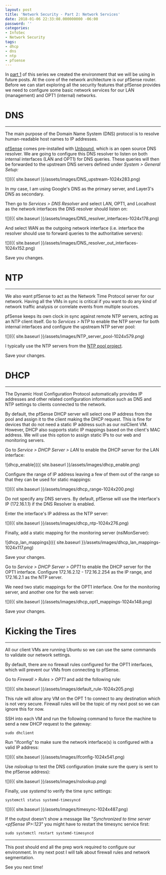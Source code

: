 ```yaml
---
layout: post
title: 'Network Security - Part 2: Network Services'
date: 2018-01-06 22:33:08.000000000 -06:00
password: ''
categories:
- InfoSec
- Network Security
tags:
- dhcp
- dns
- ntp
- pfsense
---
```

In [part 1](http://guillermo-roman.com/network-security-part-1-setting-up-your-environment/) of this series we created the environment that we will be using in future posts. At the core of the network architecture is our pfSense router. Before we can start exploring all the security features that pfSense provides we need to configure some basic network services for our LAN (management) and OPT1 (internal) networks.

<!--more-->

# DNS

* * *

The main purpose of the Domain Name System (DNS) protocol is to resolve human-readable host names to IP addresses.&nbsp;

[pfSense](https://doc.pfsense.org/index.php/Unbound_DNS_Resolver) comes pre-installed with [Unbound](https://unbound.net/), which is an open source DNS resolver. We are going to configure this DNS resolver to listen on both internal interfaces (LAN and OPT1) for DNS queries. These queries will then be forwarded to the upstream DNS servers defined under&nbsp;_System \> General Setup:_

![]({{ site.baseurl }}/assets/images/DNS_upstream-1024x283.png)

In my case, I am using&nbsp;Google's DNS as the primary server, and Layer3's DNS as secondary.

Then go to _Services \> DNS Resolver_ and select LAN, OPT1, and Localhost as the network interfaces the DNS resolver should listen on:

![]({{ site.baseurl }}/assets/images/DNS_resolver_interfaces-1024x178.png)

And select WAN as the outgoing network interface (i.e. interface the resolver should use to forward queries to the authoritative servers):

![]({{ site.baseurl }}/assets/images/DNS_resolver_out_interfaces-1024x152.png)

Save you changes.

# NTP

* * *

We also want pfSense to act as the Network Time Protocol server for our network. Having all the VMs in sync is critical if you want to do any kind of network traffic analysis or correlate events from multiple sources.

pfSense keeps its own clock in sync against remote NTP servers, acting as an NTP client itself. Go to&nbsp;_Services \> NTP_&nbsp;to enable the NTP server for both internal interfaces and configure the upstream NTP server pool:

![]({{ site.baseurl }}/assets/images/NTP_server_pool-1024x579.png)

I typically use the NTP servers from the [NTP pool project](http://www.pool.ntp.org/zone/north-america).

Save your changes.

# DHCP

* * *

The Dynamic Host Configuration Protocol&nbsp;automatically provides IP addresses and other related configuration information such as DNS and NTP settings to clients connected to the network.

By default, the pfSense DHCP server will select one IP address from the pool and assign it to the client making the DHCP request. This is fine for devices that do not need a static IP address such as our nslClient VM. However, DHCP also supports static IP mappings based on the client's MAC address. We will use this option to assign static IPs to our web and monitoring servers.

Go to _Service \> DHCP Server \> LAN_ to enable the DHCP server for the LAN interface:

![dhcp_enable]({{ site.baseurl }}/assets/images/dhcp_enable.png)

Configure the range of IP address leaving a few of them out of the range so that they can be used for static mappings:

![]({{ site.baseurl }}/assets/images/dhcp_range-1024x200.png)

Do not specify any DNS servers. By default, pfSense will use the interface's IP (172.16.1.1) if the DNS Resolver is enabled.

Enter the interface's IP address as the NTP server:

![]({{ site.baseurl }}/assets/images/dhcp_ntp-1024x276.png)

Finally, add a static mapping for the monitoring server (nslMonServer):

![dhcp_lan_mappings]({{ site.baseurl }}/assets/images/dhcp_lan_mappings-1024x117.png)

Save your changes.

Go to _Service \> DHCP Server \> OPT1_ to enable the DHCP server for the OPT1 interface.&nbsp;Configure 172.16.2.12 - 172.16.2.254 as the IP range, and 172.16.2.1 as the NTP server.

We need two static mappings for the OPT1 interface. One for the monitoring server, and another one for the web server:

![]({{ site.baseurl }}/assets/images/dhcp_opt1_mappings-1024x148.png)

Save your changes.

# Kicking the Tires

* * *

All our client VMs are running Ubuntu so we can use the same commands to validate our network settings.

By default, there are no firewall rules configured for the OPT1 interfaces, which will prevent our VMs from connecting to pfSense.

Go to _Firewall \> Rules \> OPT1_ and add the following rule:

![]({{ site.baseurl }}/assets/images/default_rule-1024x205.png)

This rule will allow any VM on the OPT 1 to connect to any destination which is not very secure. Firewall rules will be the topic of my next post so we can ignore this for now.

SSH into each VM and run the following command to force the machine to send a new DHCP request to the gateway:

```
sudo dhclient
```

Run "ifconfig" to make sure the network interface(s) is configured with a valid IP address:

![]({{ site.baseurl }}/assets/images/ifconfig-1024x541.png)

Use _nslookup_ to test the DNS configuration (make sure the query is sent to the pfSense address):

![]({{ site.baseurl }}/assets/images/nslookup.png)

Finally, use _systemd_ to verify the time sync settings:

```
systemctl status systemd-timesyncd
```

![]({{ site.baseurl }}/assets/images/timesync-1024x487.png)

If the output doesn't show a message like "_Synchronized to time server \<pfSense IP\>:123_" you might have to restart the timesync service first:

```
sudo systemctl restart systemd-timesyncd
```

* * *

This post should end all the prep work required to configure our environment. In my next post I will talk about firewall rules and network segmentation.

See you next time!

